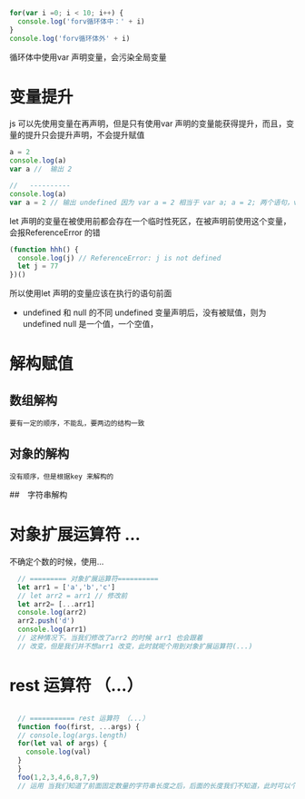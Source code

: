 ```js
for(var i =0; i < 10; i++) {
  console.log('forv循环体中：' + i)
}
console.log('forv循环体外' + i) 
```
循环体中使用var 声明变量，会污染全局变量

# 变量提升 
  js 可以先使用变量在再声明，但是只有使用var 声明的变量能获得提升，而且，变量的提升只会提升声明，不会提升赋值
  ```js
  a = 2
  console.log(a)
  var a //  输出 2

  //   ----------
  console.log(a)
  var a = 2 // 输出 undefined 因为 var a = 2 相当于 var a; a = 2; 两个语句，var 的变量提升只会提升声明的语句，即 var = a; 这一句会被提升，但是a = 2 这一句不会被提升
  ```
  let 声明的变量在被使用前都会存在一个临时性死区，在被声明前使用这个变量，会报ReferenceError 的错
  ```js
  (function hhh() {
    console.log(j) // ReferenceError: j is not defined
    let j = 77
  })()
  ```
  所以使用let 声明的变量应该在执行的语句前面

  - undefined 和 null 的不同
    undefined 变量声明后，没有被赋值，则为undefined
    null 是一个值，一个空值，

# 解构赋值
  ## 数组解构
    要有一定的顺序，不能乱，要两边的结构一致

  ## 对象的解构
    没有顺序，但是根据key 来解构的
  
  ##　字符串解构

# 对象扩展运算符 ... 
  不确定个数的时候，使用... 
  ```js
    // ========= 对象扩展运算符==========
    let arr1 = ['a','b','c']
    // let arr2 = arr1 // 修改前
    let arr2= [...arr1]
    console.log(arr2)
    arr2.push('d')
    console.log(arr1)
    // 这种情况下。当我们修改了arr2 的时候 arr1 也会跟着
    // 改变，但是我们并不想arr1 改变，此时就呢个用到对象扩展运算符(...)
  ```
# rest 运算符 （...）
  ```js
  
    // =========== rest 运算符 （...）
    function foo(first, ...args) {
    // console.log(args.length)
    for(let val of args) {
      console.log(val)
    }
    }
    foo(1,2,3,4,6,8,7,9)
    // 运用 当我们知道了前面固定数量的字符串长度之后，后面的长度我们不知道，此时可以个使用rest 运算符
  ``` 